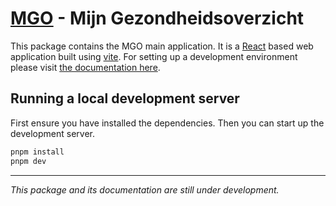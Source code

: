 # [MGO] - Mijn Gezondheidsoverzicht

This package contains the MGO main application. It is a [React] based web application built using [vite].
For setting up a development environment please visit [the documentation here][development].

## Running a local development server

First ensure you have installed the dependencies. Then you can start up the development server.

```sh
pnpm install
pnpm dev
```

<hr>

_This package and its documentation are still under development._

[MGO]: ../../README.md
[React]: https://react.dev/
[vite]: https://vitejs.dev/
[development]: ../../docs/development

